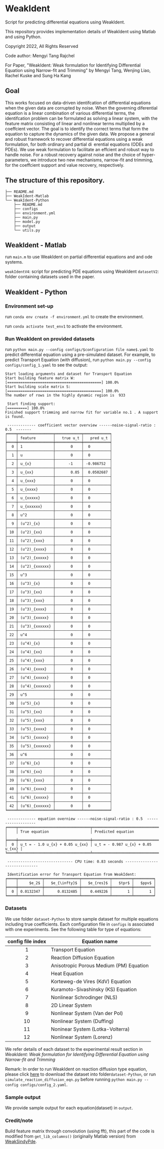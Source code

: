 # WeakIdent
Script for predicting differential equations using WeakIdent.

This repository provides implementation details of WeakIdent using Matlab and using Python. 

Copyright 2022, All Rights Reserved

Code author:  Mengyi Tang Rajchel

For Paper, "WeakIdent: Weak formulation for Identifying Differential Equation using Narrow-fit and Trimming" by Mengyi Tang, Wenjing Liao, Rachel Kuske and Sung Ha Kang

## Goal
This works focused on data-driven identifcation of differential equations when the given data are corrupted by noise. When the governing diferential equation is a linear combination of various differential terms, the identifcation problem can be formulated as solving a linear system, with the feature matrix consisting of linear and nonlinear terms multiplied by a coeffcient vector. The goal is to identify the correct terms that form the equation to capture the dynamics of the given data.
We propose a general and robust framework to recover differential equations using a weak formulation, for both ordinary and partial di erential equations (ODEs and PDEs). 
We use weak formulation to facilitate an effcient and robust way to handle noise. For a robust recovery against noise and the choice of hyper-parameters, we introduce two new mechanisms, narrow-fit and trimming, for the coeffcient support and value recovery, respectively. 

## The structure of this repository.
```
├── README.md
├── WeakIdent-Matlab
└── WeakIdent-Python
    ├── README.md
    ├── configs
    ├── environment.yml
    ├── main.py
    ├── model.py
    ├── output
    └── utils.py
```

## WeakIdent - Matlab 
run `main.m` to use WeakIdent on partial differential equations and and ode systems.

`weakIdentV4`: script for predicting PDE equations using WeakIdent
`datasetV2`: folder containing datasets used in the paper.

## WeakIdent - Python

### Environment set-up
run `conda env create -f environment.yml` to create the environment.

run `conda activate test_env1` to activate the environment.

### Run WeakIdent on provided datasets

run `python main.py --config configs/$configuration file name$.yaml` to predict differential equation using a pre-simulated dataset. For example, to predict Transport Equation (with diffusion), run `python main.py --config configs/config_1.yaml` to see the output:

```
Start loading arguments and dataset for Transport Equation
Start building feature matrix W:
[===========================================] 100.0% 
Start building scale matrix S:
[===========================================] 100.0% 
The number of rows in the highly dynamic region is  933

 Start finding support: 
[=========] 100.0% 
Finished support trimming and narrow fit for variable no.1 . A support is found.

 ------------- coefficient vector overview ------noise-signal-ratio : 0.5  -------
╒════╤════════════════╤════════════╤════════════╕
│    │ feature        │   true u_t │   pred u_t │
╞════╪════════════════╪════════════╪════════════╡
│  0 │ 1              │       0    │  0         │
├────┼────────────────┼────────────┼────────────┤
│  1 │ u              │       0    │  0         │
├────┼────────────────┼────────────┼────────────┤
│  2 │ u_{x}          │      -1    │ -0.986752  │
├────┼────────────────┼────────────┼────────────┤
│  3 │ u_{xx}         │       0.05 │  0.0502687 │
├────┼────────────────┼────────────┼────────────┤
│  4 │ u_{xxx}        │       0    │  0         │
├────┼────────────────┼────────────┼────────────┤
│  5 │ u_{xxxx}       │       0    │  0         │
├────┼────────────────┼────────────┼────────────┤
│  6 │ u_{xxxxx}      │       0    │  0         │
├────┼────────────────┼────────────┼────────────┤
│  7 │ u_{xxxxxx}     │       0    │  0         │
├────┼────────────────┼────────────┼────────────┤
│  8 │ u^2            │       0    │  0         │
├────┼────────────────┼────────────┼────────────┤
│  9 │ (u^2)_{x}      │       0    │  0         │
├────┼────────────────┼────────────┼────────────┤
│ 10 │ (u^2)_{xx}     │       0    │  0         │
├────┼────────────────┼────────────┼────────────┤
│ 11 │ (u^2)_{xxx}    │       0    │  0         │
├────┼────────────────┼────────────┼────────────┤
│ 12 │ (u^2)_{xxxx}   │       0    │  0         │
├────┼────────────────┼────────────┼────────────┤
│ 13 │ (u^2)_{xxxxx}  │       0    │  0         │
├────┼────────────────┼────────────┼────────────┤
│ 14 │ (u^2)_{xxxxxx} │       0    │  0         │
├────┼────────────────┼────────────┼────────────┤
│ 15 │ u^3            │       0    │  0         │
├────┼────────────────┼────────────┼────────────┤
│ 16 │ (u^3)_{x}      │       0    │  0         │
├────┼────────────────┼────────────┼────────────┤
│ 17 │ (u^3)_{xx}     │       0    │  0         │
├────┼────────────────┼────────────┼────────────┤
│ 18 │ (u^3)_{xxx}    │       0    │  0         │
├────┼────────────────┼────────────┼────────────┤
│ 19 │ (u^3)_{xxxx}   │       0    │  0         │
├────┼────────────────┼────────────┼────────────┤
│ 20 │ (u^3)_{xxxxx}  │       0    │  0         │
├────┼────────────────┼────────────┼────────────┤
│ 21 │ (u^3)_{xxxxxx} │       0    │  0         │
├────┼────────────────┼────────────┼────────────┤
│ 22 │ u^4            │       0    │  0         │
├────┼────────────────┼────────────┼────────────┤
│ 23 │ (u^4)_{x}      │       0    │  0         │
├────┼────────────────┼────────────┼────────────┤
│ 24 │ (u^4)_{xx}     │       0    │  0         │
├────┼────────────────┼────────────┼────────────┤
│ 25 │ (u^4)_{xxx}    │       0    │  0         │
├────┼────────────────┼────────────┼────────────┤
│ 26 │ (u^4)_{xxxx}   │       0    │  0         │
├────┼────────────────┼────────────┼────────────┤
│ 27 │ (u^4)_{xxxxx}  │       0    │  0         │
├────┼────────────────┼────────────┼────────────┤
│ 28 │ (u^4)_{xxxxxx} │       0    │  0         │
├────┼────────────────┼────────────┼────────────┤
│ 29 │ u^5            │       0    │  0         │
├────┼────────────────┼────────────┼────────────┤
│ 30 │ (u^5)_{x}      │       0    │  0         │
├────┼────────────────┼────────────┼────────────┤
│ 31 │ (u^5)_{xx}     │       0    │  0         │
├────┼────────────────┼────────────┼────────────┤
│ 32 │ (u^5)_{xxx}    │       0    │  0         │
├────┼────────────────┼────────────┼────────────┤
│ 33 │ (u^5)_{xxxx}   │       0    │  0         │
├────┼────────────────┼────────────┼────────────┤
│ 34 │ (u^5)_{xxxxx}  │       0    │  0         │
├────┼────────────────┼────────────┼────────────┤
│ 35 │ (u^5)_{xxxxxx} │       0    │  0         │
├────┼────────────────┼────────────┼────────────┤
│ 36 │ u^6            │       0    │  0         │
├────┼────────────────┼────────────┼────────────┤
│ 37 │ (u^6)_{x}      │       0    │  0         │
├────┼────────────────┼────────────┼────────────┤
│ 38 │ (u^6)_{xx}     │       0    │  0         │
├────┼────────────────┼────────────┼────────────┤
│ 39 │ (u^6)_{xxx}    │       0    │  0         │
├────┼────────────────┼────────────┼────────────┤
│ 40 │ (u^6)_{xxxx}   │       0    │  0         │
├────┼────────────────┼────────────┼────────────┤
│ 41 │ (u^6)_{xxxxx}  │       0    │  0         │
├────┼────────────────┼────────────┼────────────┤
│ 42 │ (u^6)_{xxxxxx} │       0    │  0         │
╘════╧════════════════╧════════════╧════════════╛

 ------------- equation overniew ------noise-signal-ratio : 0.5  -------------------
╒════╤═════════════════════════════════╤═══════════════════════════════════╕
│    │ True equation                   │ Predicted equation                │
╞════╪═════════════════════════════════╪═══════════════════════════════════╡
│  0 │ u_t = - 1.0 u_{x} + 0.05 u_{xx} │ u_t = - 0.987 u_{x} + 0.05 u_{xx} │
╘════╧═════════════════════════════════╧═══════════════════════════════════╛

 ------------------------------ CPU time: 0.83 seconds ------------------------------

 Identification error for Transport Equation from WeakIdent: 
╒════╤═══════════╤════════════════╤═════════════╤═════════╤═════════╕
│    │     $e_2$ │   $e_{\infty}$ │   $e_{res}$ │   $tpr$ │   $ppv$ │
╞════╪═══════════╪════════════════╪═════════════╪═════════╪═════════╡
│  0 │ 0.0132347 │      0.0132485 │    0.449226 │       1 │       1 │
╘════╧═══════════╧════════════════╧═════════════╧═════════╧═════════╛

```


### Datasets
We use folder `dataset-Python` to store sample dataset for multiple equations including true coefficients.
Each configuration file in `configs` is associated with one experiments. See the following table for type of equations:

| config file  index       | Equation name      | 
|:-------------:|-------------|
|1     |  Transport Equation |  
| 2     | Reaction Diffusion Equation    | 
| 3 | Anisotropic Porous Medium (PM) Equation    |
| 4 | Heat Equation | 
| 5 | Korteweg-de Vires (KdV) Equation | 
| 6 | Kuramoto-Sivashinsky (KS) Equation | 
| 7 | Nonlinear Schrodinger (NLS) | 
| 8 | 2D Linear System | 
| 9 | Nonlinear System (Van der Pol) | 
| 10 | Nonlinear System (Duffing) | 
| 11 | Noninear System (Lotka-Volterra) | 
|12| Nonlinear System (Lorenz) | 

We refer details of each dataset to the experimental result section in *WeakIdent: Weak formulation for Identifying
Differential Equation using Narrow-fit and Trimming*


Remark: In order to run WeakIdent on reaction diffusion type equation, please click [here](https://www.dropbox.com/t/TKK9U1ttVwX2mfHP) to download the 
dataset into folder`dataset-Python`, or run `simulate_reaction_diffusion_eqn.py` before running 
`python main.py --config configs/config_2.yaml`. 


### Sample output
We provide sample output for each equation(dataset) in  `output`.

### Credit/note
Build feature matrix through convolution (using fft), this part of the code is modified from `get_lib_columns()` (originally Matlab version) from [WeakSindyPde](https://github.com/dm973/WSINDy_PDE).

